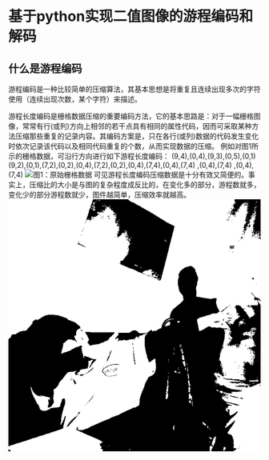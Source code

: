 
# 基于python实现二值图像的游程编码和解码
## 什么是游程编码
游程编码是一种比较简单的压缩算法，其基本思想是将重复且连续出现多次的字符使用（连续出现次数，某个字符）来描述。

游程长度编码是栅格数据压缩的重要编码方法，它的基本思路是：对于一幅栅格图像，常常有行(或列)方向上相邻的若干点具有相同的属性代码，因而可采取某种方法压缩那些重复的记录内容。其编码方案是，只在各行(或列)数据的代码发生变化时依次记录该代码以及相同代码重复的个数，从而实现数据的压缩。
例如对图1所示的栅格数据，可沿行方向进行如下游程长度编码：
(9,4),(0,4),(9,3),(0,5),(0,1)(9,2),(0,1),(7,2),(0,2),(0,4),(7,2),(0,2),(0,4),(7,4),(0,4),(7,4) ,(0,4),(7,4) ,(0,4),(7,4)
![图1：原始栅格数据](http://baike.baidu.com/image/42e89c26fac1a80d8a82a1fd)
可见游程长度编码压缩数据是十分有效又简便的。事实上，压缩比的大小是与图的复杂程度成反比的，在变化多的部分，游程数就多，变化少的部分游程数就少，图件越简单，压缩效率就越高。
![](https://github.com/yuanshan-h/python_study/blob/main/%E5%9F%BA%E4%BA%8Epython%E5%AE%9E%E7%8E%B0%E4%BA%8C%E5%80%BC%E5%9B%BE%E7%9A%84%E6%B8%B8%E7%A8%8B%E7%BC%96%E7%A0%81/reoutput_QQ.png)